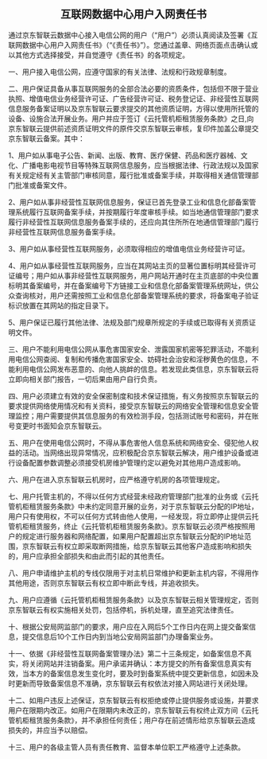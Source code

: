 ## <div align=center>互联网数据中心用户入网责任书</div>

通过京东智联云数据中心接入电信公网的用户（“用户”）必须认真阅读及签署《互联网数据中心用户入网责任书》（“《责任书》”）。您通过盖章、网络页面点击确认或以其他方式选择接受，并自觉遵守《责任书》的各项规定。

一、用户接入电信公网，应遵守国家的有关法律、法规和行政规章制度。

二、用户保证具备从事互联网服务的全部合法必要的资质条件，包括但不限于营业执照、增值电信业务经营许可证、广告经营许可证、税务登记证、非经营性互联网信息服务备案证明以及京东智联云要求提交的其他资质证明，方得以使用所托管的设备、设施合法开展业务。用户并应于签订《云托管机柜租赁服务条款》之日,向京东智联云提供前述资质证明文件的原件交京东智联云审核，复印件加盖公章提交京东智联云备案。其中：

1、用户如从事电子公告、新闻、出版、教育、医疗保健、药品和医疗器械、文化、广播电影电视节目等特殊互联网信息服务，应当根据法律、行政法规以及国家有关规定经有关主管部门审核同意，履行批准或备案手续，并取得相关通信管理部门批准或备案文件。

2、用户如从事非经营性互联网信息服务，保证已首先登录工业和信息化部备案管理系统履行互联网备案手续，并按期履行年度审核手续。如当地通信管理部门要求履行非经营性互联网信息服务备案手续的，还应向其住所所在地通信管理部门履行非经营性互联网信息服务备案手续。

3、用户如从事经营性互联网服务，必须取得相应的增值电信业务经营许可证。

4、用户如从事经营性互联网服务，应当在其网站主页的显著位置标明其经营许可证编号；用户如从事非经营性互联网服务，用户网站开通时在主页底部的中央位置标明其备案编号，并在备案编号下方链接工业和信息化部备案管理系统网址，供公众查询核对，用户还需按照工业和信息化部备案管理系统的要求，将备案电子验证标识放置在其网站的指定目录下。

5、用户保证已履行其他法律、法规及部门规章所规定的手续或已取得有关资质证明文件。

三、用户不能利用电信公网从事危害国家安全、泄露国家机密等犯罪活动，不能利用电信公网查阅、复制和传播危害国家安全、妨碍社会治安和淫秽黄色的信息，不能利用电信公网发布恶意的、向他人挑衅的信息。若发现此类信息，京东智联云将立即向相关部门报告，一切后果由用户自行负责。

四、用户必须建立有效的安全保密制度和技术保证措施，有义务按照京东智联云的要求提供网络使用情况和有关资料，接受京东智联云的网络安全管理和信息安全管理监控；用户需要提供其信息服务的有效检测手段，包括测试账号和密码，并在账号变更时书面知会京东智联云。

五、用户在使用电信公网时，不得从事危害他人信息系统和网络安全、侵犯他人权益的活动。当网络出现异常情况，应积极配合京东智联云解决，用户维护设备或进行设备配置参数调整必须接受机房维护管理约定以避免对其他用户造成影响。

六、用户在进入京东智联云机房时，应严格遵守机房的各项管理规定。

七、用户托管主机的，不得以任何方式经营未经政府管理部门批准的业务或《云托管机柜租赁服务条款》中未约定同意开展的业务，对于京东智联云分配的IP地址，用户只有使用权，不可以任何方式转由他人使用，一经发现，将立即停止提供云托管机柜租赁服务，终止《云托管机柜租赁服务条款》。京东智联云必须严格按照用户的规定进行服务器和网络配置，如果用户配置超出京东智联云分配的IP地址范围，京东智联云有权立即采取断网措施，给京东智联云其他客户造成影响和损失的，用户应承担全部损失和由此而引起的其他责任。

八、用户申请维护主机的专线仅限用于对主机日常维护和更新主机内容，不得用作其他用途，否则京东智联云有权立即中断此专线，并追收损失。

九、用户应遵循《云托管机柜租赁服务条款》以及京东智联云相关管理规定，否则京东智联云有权实施相关处罚，包括停机，拆机处理，直至追究法律责任。

十、根据公安局网监部门的要求，用户应在入网后5个工作日内在网上提交备案信息，提交信息后10个工作日内到当地公安局网监部门办理备案业务。

十一、依据《非经营性互联网备案管理办法》第二十三条规定，如备案信息不真实，将关闭网站并注销备案。用户承诺并确认：本方提交的所有备案信息真实有效，当本方的备案信息发生变化时，要及时到备案系统中提交更新信息，如因未及时更新而导致备案信息不准确，京东智联云有权依法对接入网站进行关闭处理。

十二、如用户违反上述保证，京东智联云有权拒绝或停止提供服务或设施，并要求用户在限期内改正。如用户在限期内未改正的，京东智联云有权终止双方间《云托管机柜租赁服务条款》，并不承担任何责任；用户存在前述情形给京东智联云造成损失的，并应当予以赔偿。

十三、用户的各级主管人员有责任教育、监督本单位职工严格遵守上述条款。

 
